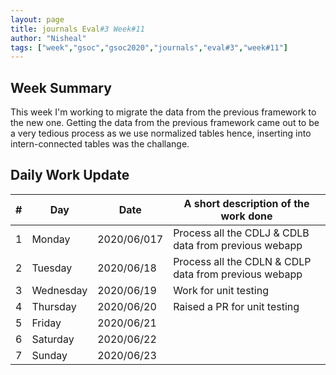 ```yaml
---
layout: page
title: journals Eval#3 Week#11
author: "Nisheal"
tags: ["week","gsoc","gsoc2020","journals","eval#3","week#11"]
---
```


## Week Summary

This week I'm working to migrate the data from the previous framework to the new one. Getting the data from the previous framework came out to be a very tedious process as we use normalized tables hence, inserting into intern-connected tables was the challange.


## Daily Work Update

|\#|Day|Date|A short description of the work done|  
|---	|---	|---	|---	|  
|1   	| Monday 	|   2020/06/017	|  Process all the CDLJ & CDLB data from previous webapp 	|  
|2   	| Tuesday  	|   2020/06/18	|  Process all the CDLN & CDLP data from previous webapp 	|  
|3   	| Wednesday  	|  2020/06/19 	|  Work for unit testing 	|  
|4   	| Thursday  	|   2020/06/20	|  Raised a PR for unit testing 	|  
|5   	| Friday  	|   2020/06/21	|   	|  
|6   	| Saturday  	|   2020/06/22	|   	|  
|7   	| Sunday  	|   2020/06/23	|   	|  
